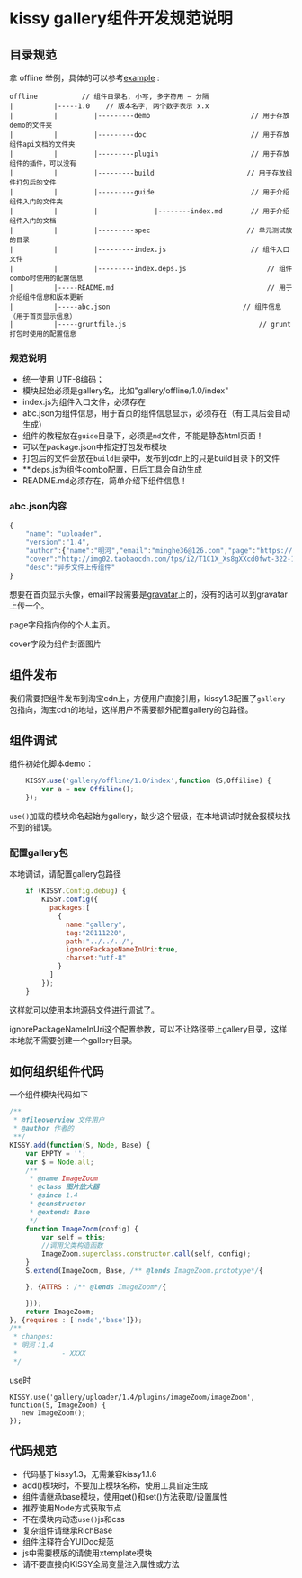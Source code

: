 # kissy gallery组件开发规范说明


## 目录规范

拿 offline 举例，具体的可以参考[example](https://github.com/kissygalleryteam/offline "例子") :

```
offline           // 组件目录名, 小写, 多字符用 – 分隔
|          |-----1.0    // 版本名字, 两个数字表示 x.x
|          |         |---------demo                         // 用于存放demo的文件夹
|          |         |---------doc                          // 用于存放组件api文档的文件夹
|          |         |---------plugin                       // 用于存放组件的插件，可以没有
|          |         |---------build                       // 用于存放组件打包后的文件
|          |         |---------guide                        // 用于介绍组件入门的文件夹
|          |         |              |--------index.md       // 用于介绍组件入门的文档
|          |         |---------spec                        // 单元测试放的目录
|          |         |---------index.js                     // 组件入口文件
|          |         |---------index.deps.js                    // 组件combo时使用的配置信息
|          |-----README.md                                  	// 用于介绍组件信息和版本更新
|          |-----abc.json                                 // 组件信息（用于首页显示信息）
|          |-----gruntfile.js                                 // grunt打包时使用的配置信息
```

### 规范说明

* 统一使用 UTF-8编码；
* 模块起始必须是gallery名，比如"gallery/offline/1.0/index"
* index.js为组件入口文件，必须存在
* abc.json为组件信息，用于首页的组件信息显示，必须存在（有工具后会自动生成）
* 组件的教程放在<code>guide</code>目录下，必须是<code>md</code>文件，不能是静态html页面！
* 可以在package.json中指定打包发布模块
* 打包后的文件会放在<code>build</code>目录中，发布到cdn上的只是build目录下的文件
* **.deps.js为组件combo配置，日后工具会自动生成
* README.md必须存在，简单介绍下组件信息！

### abc.json内容

```javascript
{
    "name": "uploader",
    "version":"1.4",
    "author":{"name":"明河","email":"minghe36@126.com","page":"https://github.com/minghe"},
    "cover":"http://img02.taobaocdn.com/tps/i2/T1C1X_Xs8gXXcd0fwt-322-176.png",
    "desc":"异步文件上传组件"
}
```

想要在首页显示头像，email字段需要是[gravatar](http://cn.gravatar.com/)上的，没有的话可以到gravatar上传一个。

page字段指向你的个人主页。

cover字段为组件封面图片


## 组件发布

我们需要把组件发布到淘宝cdn上，方便用户直接引用，kissy1.3配置了<code>gallery</code>包指向，淘宝cdn的地址，这样用户不需要额外配置gallery的包路径。

## 组件调试

组件初始化脚本demo：

```javascript
    KISSY.use('gallery/offline/1.0/index',function (S,Offiline) {
        var a = new Offiline();
    });
```

<code>use()</code>加载的模块命名起始为gallery，缺少这个层级，在本地调试时就会报模块找不到的错误。

### 配置gallery包

本地调试，请配置gallery包路径

```javascript
    if (KISSY.Config.debug) {
        KISSY.config({
          packages:[
            {
              name:"gallery",
              tag:"20111220",
              path:"../../../",
              ignorePackageNameInUri:true,
              charset:"utf-8"
            }
          ]
        });
    }
```

这样就可以使用本地源码文件进行调试了。

ignorePackageNameInUri这个配置参数，可以不让路径带上gallery目录，这样本地就不需要创建一个gallery目录。

## 如何组织组件代码

一个组件模块代码如下

```javascript
/**
 * @fileoverview 文件用户
 * @author 作者的
 **/
KISSY.add(function(S, Node, Base) {
    var EMPTY = '';
    var $ = Node.all;
    /**
     * @name ImageZoom
     * @class 图片放大器
     * @since 1.4
     * @constructor
     * @extends Base
     */
    function ImageZoom(config) {
        var self = this;
        //调用父类构造函数
        ImageZoom.superclass.constructor.call(self, config);
    }
    S.extend(ImageZoom, Base, /** @lends ImageZoom.prototype*/{

    }, {ATTRS : /** @lends ImageZoom*/{

    }});
    return ImageZoom;
}, {requires : ['node','base']});
/**
 * changes:
 * 明河：1.4
 *           - XXXX
 */
```

use时

``` 
KISSY.use('gallery/uploader/1.4/plugins/imageZoom/imageZoom', function(S, ImageZoom) {
   new ImageZoom();
});
```

## 代码规范

* 代码基于kissy1.3，无需兼容kissy1.1.6
* add()模块时，不要加上模块名称，使用工具自定生成
* 组件请继承base模块，使用get()和set()方法获取/设置属性
* 推荐使用Node方式获取节点
* 不在模块内动态<code>use()</code>js和css
* 复杂组件请继承RichBase
* 组件注释符合YUIDoc规范
* js中需要模版的请使用xtemplate模块
* 请不要直接向KISSY全局变量注入属性或方法